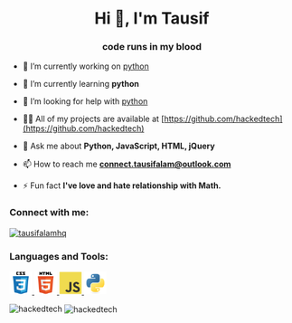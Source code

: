 <h1 align="center">Hi 👋, I'm Tausif</h1>
<h3 align="center">code runs in my blood</h3>

- 🔭 I’m currently working on [python](https://github.com/hackedtech/python)

- 🌱 I’m currently learning **python**

- 🤝 I’m looking for help with [python](https://github.com/hackedtech/python)

- 👨‍💻 All of my projects are available at [https://github.com/hackedtech](https://github.com/hackedtech)

- 💬 Ask me about **Python, JavaScript, HTML, jQuery**

- 📫 How to reach me **connect.tausifalam@outlook.com**

- ⚡ Fun fact **I've love and hate relationship with Math.**

<h3 align="left">Connect with me:</h3>
<p align="left">
<a href="https://linkedin.com/in/tausifalamhq" target="blank"><img align="center" src="https://raw.githubusercontent.com/rahuldkjain/github-profile-readme-generator/master/src/images/icons/Social/linked-in-alt.svg" alt="tausifalamhq" height="30" width="40" /></a>
</p>

<h3 align="left">Languages and Tools:</h3>
<p align="left"> <a href="https://www.w3schools.com/css/" target="_blank" rel="noreferrer"> <img src="https://raw.githubusercontent.com/devicons/devicon/master/icons/css3/css3-original-wordmark.svg" alt="css3" width="40" height="40"/> </a> <a href="https://www.w3.org/html/" target="_blank" rel="noreferrer"> <img src="https://raw.githubusercontent.com/devicons/devicon/master/icons/html5/html5-original-wordmark.svg" alt="html5" width="40" height="40"/> </a> <a href="https://developer.mozilla.org/en-US/docs/Web/JavaScript" target="_blank" rel="noreferrer"> <img src="https://raw.githubusercontent.com/devicons/devicon/master/icons/javascript/javascript-original.svg" alt="javascript" width="40" height="40"/> </a> <a href="https://www.python.org" target="_blank" rel="noreferrer"> <img src="https://raw.githubusercontent.com/devicons/devicon/master/icons/python/python-original.svg" alt="python" width="40" height="40"/> </a> </p>

<p><img align="left" src="https://github-readme-stats.vercel.app/api/top-langs?username=hackedtech&show_icons=true&locale=en&layout=compact" alt="hackedtech" /></p>

<p>&nbsp;<img align="center" src="https://github-readme-stats.vercel.app/api?username=hackedtech&show_icons=true&locale=en" alt="hackedtech" /></p>
